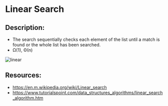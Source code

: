 # Linear Search

## Description: 
* The search sequentially checks each element of the list until a match is found or the whole list has been searched.
* Ω(1), Θ(n)

![linear](https://www.tutorialspoint.com/data_structures_algorithms/images/linear_search.gif)

## Resources:
* https://en.m.wikipedia.org/wiki/Linear_search
* https://www.tutorialspoint.com/data_structures_algorithms/linear_search_algorithm.htm
